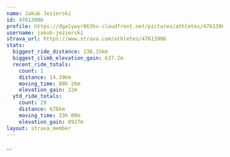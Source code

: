 ```yaml
---
name: Jakub Jezierski
id: 47613906
profile: https://dgalywyr863hv.cloudfront.net/pictures/athletes/47613906/14681924/1/large.jpg
username: jakub-jezierski
strava_url: https://www.strava.com/athletes/47613906
stats:
  biggest_ride_distance: 138.15km
  biggest_climb_elevation_gain: 637.2m
  recent_ride_totals:
    count: 1
    distance: 14.39km
    moving_time: 00h 26m
    elevation_gain: 22m
  ytd_ride_totals:
    count: 29
    distance: 678km
    moving_time: 33h 00m
    elevation_gain: 8927m
layout: strava_member
--- 
```

...
